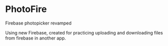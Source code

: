 # PhotoFire
Firebase photopicker revamped

Using new Firebase, created for practicing uploading and downloading files from firebase in another app.
